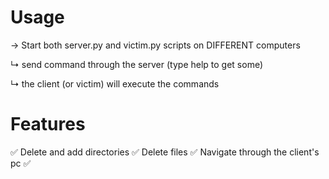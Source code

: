 # Usage

→ Start both server.py and victim.py scripts on DIFFERENT computers

↳ send command through the server (type help to get some)

↳ the client (or victim) will execute the commands

# Features

✅ Delete and add directories
✅ Delete files
✅ Navigate through the client's pc
✅ 
